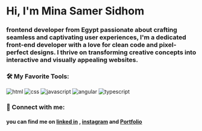 <h1 align="left">Hi, I'm Mina Samer Sidhom</h1>
<h3 align="left">frontend developer from Egypt passionate about crafting seamless and captivating user experiences, I'm a dedicated front-end developer with a love for clean code and pixel-perfect designs. I thrive on transforming creative concepts into interactive and visually appealing websites.</h3>


<h3 align="left">🛠️ My Favorite Tools:</h3>

  <p>
     <img src="https://skillicons.dev/icons?i=html" alt="html"/>
     <img src="https://skillicons.dev/icons?i=css" alt="css"/>
     <img src="https://skillicons.dev/icons?i=js" alt="javascript"/>
     <img src="https://skillicons.dev/icons?i=angular" alt="angular"/>
     <img src="https://skillicons.dev/icons?i=ts" alt="typescript"/>
     
  </p>


<h3 align="left">💬 Connect with me:</h3>
<h4 align="left">
  you can find me on <a href="[Mina s.Sidhom](https://www.linkedin.com/in/mina-s-sidhom-889072288/overlay/about-this-profile/?lipi=urn%3Ali%3Apage%3Ad_flagship3_profile_view_base%3B%2FgaxhwYjSCS%2B9yj%2FOhDOJQ%3D%3D)">linked in</a> , <a href="https://www.instagram.com/abdallashaban99?igsh=amd2M2ZuaWRydGln">instagram</a> and <a href="https://abdullah-madkour.vercel.app/">Portfolio</a>
</h5>
